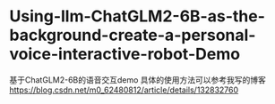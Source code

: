 # Using-llm-ChatGLM2-6B-as-the-background-create-a-personal-voice-interactive-robot-Demo
基于ChatGLM2-6B的语音交互demo
具体的使用方法可以参考我写的博客
https://blog.csdn.net/m0_62480812/article/details/132832760
